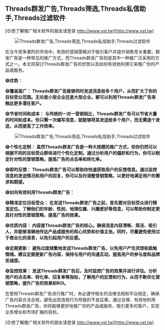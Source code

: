 ## **Threads群发广告,Threads筛选,Threads私信助手,Threads过滤软件**

[😍想了解推广相关软件的朋友请登录 http://www.vst.tw](http://www.vst.tw)

 <center><img src="https://vst.tw/MP4/tuiguang/png/8.png" alt="Threads群发广告,Threads筛选,Threads私信助手,Threads过滤软件"></center>

在当今竞争激烈的市场中，有效的营销策略对于吸引客户并提升销售至关重要。群发广告是一种常见的推广方式，而Threads群发广告则是其中一种被广泛采用的方式之一。本文将探讨Threads群发广告的优势以及如何有效地利用它来推广你的产品或服务。

**😄优势：**

**😄覆盖面广： Threads群发广告能够同时发送消息给多个用户，从而扩大了你的目标受众范围。无论是小型企业还是大型企业，都可以利用Threads群发广告来触达更多潜在客户。**

**😄节省时间和成本： 与传统的一对一营销相比，Threads群发广告可以节省大量的时间和成本。你只需一次编写消息，就能够将其发送给多个用户，而无需逐个发送，从而提高了工作效率。**

 <center><img src="https://vst.tw/MP4/tuiguang/png/1.png" alt="Threads群发广告,Threads筛选,Threads私信助手,Threads过滤软件"></center>

**😄个性化定制： 虽然Threads群发广告是一种大规模的推广方式，但你仍然可以根据不同的目标受众群体进行个性化定制。通过分析用户的偏好和行为，你可以制定针对性的营销策略，提高广告的点击率和转化率。**

**😄即时反馈： Threads群发广告可以帮助你快速获取用户的反馈信息。通过监控消息的发送情况和用户的回复，你可以及时调整营销策略，以更好地满足用户的需求和期望。**

**😄如何有效利用Threads群发广告：**

**😄精准定位目标受众： 在发送Threads群发广告之前，首先要对目标受众进行精准定位。了解他们的年龄、性别、地理位置、兴趣爱好等信息，可以帮助你制定更具针对性的营销策略，提高广告的效果。**

**😄优质内容： 内容是Threads群发广告的核心。确保消息内容清晰、简洁、吸引人，并能够准确地传达产品或服务的核心优势和价值主张。同时，尽量避免使用过于商业化的语言，以免引起用户的反感。**

**😄定期更新： 避免过度频繁地发送Threads群发广告，以免用户产生厌烦和抵触情绪。建议定期更新广告内容，保持与用户的沟通互动，提高用户的参与度和品牌忠诚度。**

**😄监控效果： 发送Threads群发广告后，及时监控广告的效果并进行评估。分析用户的点击率、转化率、回复率等指标，了解用户的反馈和行为，从而不断优化营销策略，提升广告的效果和ROI。**

在使用Threads群发广告进行推广时，务必遵守相关的法律法规和平台规定，确保广告内容合法合规，避免出现违规行为导致的不良后果。通过合理、有效地利用Threads群发广告，你将能够更好地推广你的产品或服务，吸引更多的客户，实现业务增长和市场扩展的目标。

[😍想了解推广相关软件的朋友请登录 http://www.vst.tw](http://www.vst.tw)



